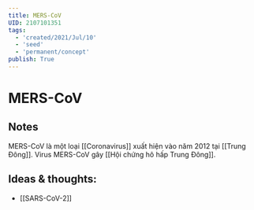 ```yaml
---
title: MERS-CoV
UID: 2107101351
tags:
  - 'created/2021/Jul/10'
  - 'seed'
  - 'permanent/concept'
publish: True
---
```

# MERS-CoV

## Notes
MERS-CoV là một loại [[Coronavirus]] xuất hiện vào năm 2012 tại [[Trung Đông]]. Virus MERS-CoV gây [[Hội chứng hô hấp Trung Đông]].

## Ideas & thoughts:
- [[SARS-CoV-2]]

